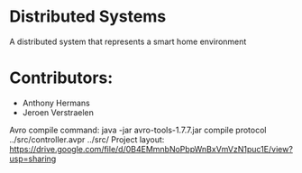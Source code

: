 # Distributed Systems
A distributed system that represents a smart home environment

# Contributors:
  - Anthony Hermans
  - Jeroen Verstraelen

Avro compile command:   java -jar avro-tools-1.7.7.jar compile protocol ../src/controller.avpr ../src/
Project layout:         https://drive.google.com/file/d/0B4EMmnbNoPbpWnBxVmVzN1puc1E/view?usp=sharing
